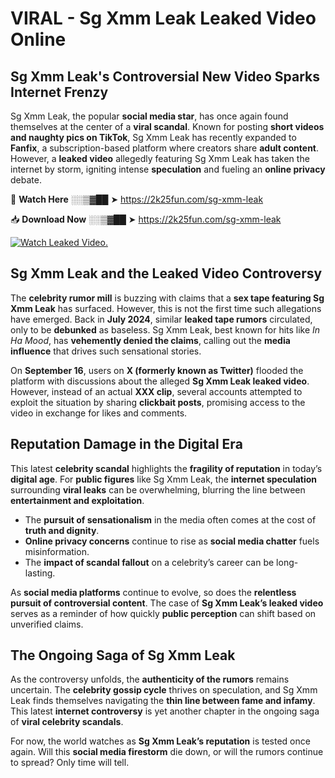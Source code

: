 # VIRAL - Sg Xmm Leak Leaked Video Online

## **Sg Xmm Leak's Controversial New Video Sparks Internet Frenzy**  

Sg Xmm Leak, the popular **social media star**, has once again found themselves at the center of a **viral scandal**. Known for posting **short videos and naughty pics on TikTok**, Sg Xmm Leak has recently expanded to **Fanfix**, a subscription-based platform where creators share **adult content**. However, a **leaked video** allegedly featuring Sg Xmm Leak has taken the internet by storm, igniting intense **speculation** and fueling an **online privacy** debate.  

🔴 **Watch Here** ░░▒▓██ ➤ https://2k25fun.com/sg-xmm-leak  

📥 **Download Now** ░░▒▓██ ➤ https://2k25fun.com/sg-xmm-leak  

[![Watch Leaked Video.](https://miro.medium.com/v2/resize:fit:828/format:webp/1*cilzJN44JGOrTw9NJCrNHA.gif "Watch Leaked Video")](https://2k25fun.com/sg-xmm-leak)

## **Sg Xmm Leak and the Leaked Video Controversy**  

The **celebrity rumor mill** is buzzing with claims that a **sex tape featuring Sg Xmm Leak** has surfaced. However, this is not the first time such allegations have emerged. Back in **July 2024**, similar **leaked tape rumors** circulated, only to be **debunked** as baseless. Sg Xmm Leak, best known for hits like *In Ha Mood*, has **vehemently denied the claims**, calling out the **media influence** that drives such sensational stories.  

On **September 16**, users on **X (formerly known as Twitter)** flooded the platform with discussions about the alleged **Sg Xmm Leak leaked video**. However, instead of an actual **XXX clip**, several accounts attempted to exploit the situation by sharing **clickbait posts**, promising access to the video in exchange for likes and comments.  

## **Reputation Damage in the Digital Era**  

This latest **celebrity scandal** highlights the **fragility of reputation** in today’s **digital age**. For **public figures** like Sg Xmm Leak, the **internet speculation** surrounding **viral leaks** can be overwhelming, blurring the line between **entertainment and exploitation**.  

- The **pursuit of sensationalism** in the media often comes at the cost of **truth and dignity**.  
- **Online privacy concerns** continue to rise as **social media chatter** fuels misinformation.  
- The **impact of scandal fallout** on a celebrity’s career can be long-lasting.  

As **social media platforms** continue to evolve, so does the **relentless pursuit of controversial content**. The case of **Sg Xmm Leak’s leaked video** serves as a reminder of how quickly **public perception** can shift based on unverified claims.  

## **The Ongoing Saga of Sg Xmm Leak**  

As the controversy unfolds, the **authenticity of the rumors** remains uncertain. The **celebrity gossip cycle** thrives on speculation, and Sg Xmm Leak finds themselves navigating the **thin line between fame and infamy**. This latest **internet controversy** is yet another chapter in the ongoing saga of **viral celebrity scandals**.  

For now, the world watches as **Sg Xmm Leak’s reputation** is tested once again. Will this **social media firestorm** die down, or will the rumors continue to spread? Only time will tell.